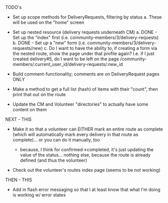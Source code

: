 TODO's

* Set up scope methods for DeliveryRequests, filtering by status
  a. These will be used on the "home" screen

* Set up nested resource (delivery requests underneath CM)
  a. DONE - Set up the "index" first (i.e. community-members/3/delivery-requests)
  b. DONE - Set up a "new" form (i.e. community-members/3/delivery-requests/new)
  c. Do I want to have the ability to, if creating a form via the nested route, show the page under that profile again? I.e. if I just created delivery#5, do I want to be left on the page /community-members/:current_user_id/delivery-requests/:new_id

* Build comment-functionality; comments are on DeliveryRequest pages ONLY

* Make a method to get a full list (hash) of items with their "count", then print that out on the route

* Update the CM and Volunteer "directories" to actually have some content on them

NEXT - THIS
* Make it so that a volunteer can EITHER mark an entire route as complete (which will automatically mark every delivery in that route as complete)... or you can do it manually, too
  - because, I think for confirmed->completed, it's just updating the value of the status... nothing else, because the route is already defined (and thus the volunteer)

* Check out the volunteer's routes index page (seems to be not working)

THEN - THIS
* Add in flash error messaging so that I at least know that what I'm doing is working w/ error states
